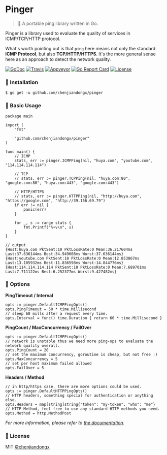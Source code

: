 # Pinger

> 📌 A portable ping library written in Go.

Pinger is a library used to evaluate the quality of services in ICMP/TCP/HTTP protocol.

What's worth pointing out is that `ping` here means not only the standard **ICMP Protocol**, but also **TCP/HTTP/HTTPS**. It's the more general sense here as an approach to detect the network quality.

[![GoDoc](https://godoc.org/github.com/chenjiandongx/pinger?status.svg)](https://godoc.org/github.com/chenjiandongx/pinger)
[![Travis](https://travis-ci.org/chenjiandongx/pinger.svg?branch=master)](https://travis-ci.org/chenjiandongx/pinger)
[![Appveyor](https://ci.appveyor.com/api/projects/status/v7w3u0p66grbfpxb/branch/master?svg=true)](https://ci.appveyor.com/project/chenjiandongx/pinger/branch/master)
[![Go Report Card](https://goreportcard.com/badge/github.com/chenjiandongx/pinger)](https://goreportcard.com/report/github.com/chenjiandongx/pinger)
[![License](https://img.shields.io/badge/License-MIT-brightgreen.svg)](https://opensource.org/licenses/MIT)

### 🔰 Installation

```shell
$ go get -u github.com/chenjiandongx/pinger
```

### 📝 Basic Usage

```golang
package main

import (
	"fmt"

	"github.com/chenjiandongx/pinger"
)

func main() {
	// ICMP
	stats, err := pinger.ICMPPing(nil, "huya.com", "youtube.com", "114.114.114.114")

	// TCP
	// stats, err := pinger.TCPPing(nil, "huya.com:80", "google.com:80", "huya.com:443", "google.com:443")

	// HTTP/HTTPS
	// stats, err := pinger.HTTPPing(nil, "http://huya.com", "https://google.com", "http://39.156.69.79")
	if err != nil {
		panic(err)
	}

	for _, s := range stats {
		fmt.Printf("%+v\n", s)
	}
}

// output
{Host:huya.com PktSent:10 PktLossRate:0 Mean:36.217604ms Last:37.636144ms Best:34.949608ms Worst:37.636144ms}
{Host:youtube.com PktSent:10 PktLossRate:0 Mean:12.853867ms Last:13.105932ms Best:11.836598ms Worst:14.844776ms}
{Host:114.114.114.114 PktSent:10 PktLossRate:0 Mean:7.689701ms Last:7.711122ms Best:6.252377ms Worst:9.427482ms}
```

### 🎉 Options

**PingTimeout / Interval**
```golang
opts := pinger.DefaultICMPPingOpts()
opts.PingTimeout = 50 * time.Millisecond
// sleep 60 mills after a request every time.
opts.Interval = func() time.Duration { return 60 * time.Millisecond }
```

**PingCount / MaxConcurrency / FailOver**
```golang
opts := pinger.DefaultICMPPingOpts()
// network is unstable thus we need more ping-ops to evaluate the network quality overall.
opts.PingCount = 20
// set the maximum concurrency, goroutine is cheap, but not free :)
opts.MaxConcurrency = 5
// set per host maximum failed allowed
opts.FailOver = 5
```

**Headers / Method**
```golang
// in http/https case, there are more options could be used.
opts := pinger.DefaultHTTPPingOpts()
// HTTP headers, something special for authentication or anything else.
opts.Headers = map[string]string{"token": "my-token", "who": "me"}
// HTTP Method, feel free to use any standard HTTP methods you need.
opts.Method = http.MethodPost
```

*For more information, please refer to [the documentation](https://godoc.org/github.com/chenjiandongx/pinger).*

### 📃 License

MIT [©chenjiandongx](https://github.com/chenjiandongx)
